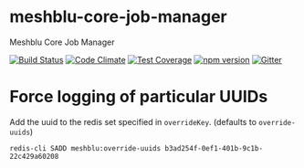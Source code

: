 # meshblu-core-job-manager
Meshblu Core Job Manager

[![Build Status](https://travis-ci.org/octoblu/meshblu-core-job-manager.svg?branch=master)](https://travis-ci.org/octoblu/meshblu-core-job-manager)
[![Code Climate](https://codeclimate.com/github/octoblu/meshblu-core-job-manager/badges/gpa.svg)](https://codeclimate.com/github/octoblu/meshblu-core-job-manager)
[![Test Coverage](https://codeclimate.com/github/octoblu/meshblu-core-job-manager/badges/coverage.svg)](https://codeclimate.com/github/octoblu/meshblu-core-job-manager)
[![npm version](https://badge.fury.io/js/meshblu-core-job-manager.svg)](http://badge.fury.io/js/meshblu-core-job-manager)
[![Gitter](https://badges.gitter.im/octoblu/help.svg)](https://gitter.im/octoblu/help)


# Force logging of particular UUIDs

Add the uuid to the redis set specified in `overrideKey`. (defaults to `override-uuids`)

```
redis-cli SADD meshblu:override-uuids b3ad254f-0ef1-401b-9c1b-22c429a60208
```

